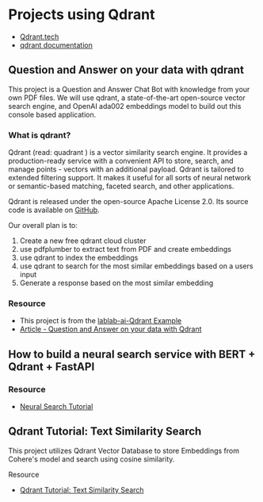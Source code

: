 # Projects using Qdrant

- [Qdrant.tech](https://qdrant.tech/)
- [qdrant documentation](https://qdrant.tech/documentation/)

## Question and Answer on your data with qdrant

This project is a Question and Answer Chat Bot with knowledge from your own PDF files. We will use qdrant, a 
state-of-the-art open-source vector search engine, and OpenAI ada002 embeddings model to build out this console based 
application.

### What is qdrant?

Qdrant (read: quadrant ) is a vector similarity search engine. It provides a production-ready service with a 
convenient API to store, search, and manage points - vectors with an additional payload. Qdrant is tailored to 
extended filtering support. It makes it useful for all sorts of neural network or semantic-based matching, 
faceted search, and other applications.

Qdrant is released under the open-source Apache License 2.0. Its source code is available on [GitHub](https://github.com/qdrant/qdrant).

Our overall plan is to:
1. Create a new free qdrant cloud cluster
2. use pdfplumber to extract text from PDF and create embeddings
3. use qdrant to index the embeddings
4. use qdrant to search for the most similar embeddings based on a users input
5. Generate a response based on the most similar embedding

### Resource

- This project is from the [lablab-ai-Qdrant Example](https://github.com/lablab-ai/qdrant-q-and-a-on-pdf)
- [Article - Question and Answer on your data with Qdrant](https://lablab.ai/t/question-and-answer-on-your-data-with-qdrant)

## How to build a neural search service with BERT + Qdrant + FastAPI


### Resource
- [Neural Search Tutorial](https://qdrant.tech/articles/neural-search-tutorial/)

## Qdrant Tutorial: Text Similarity Search

This project utilizes Qdrant Vector Database to store Embeddings from Cohere's model and search using cosine similarity.

Resource

- [Qdrant Tutorial: Text Similarity Search](https://lablab.ai/t/qdrant-cohere-tutorial) 